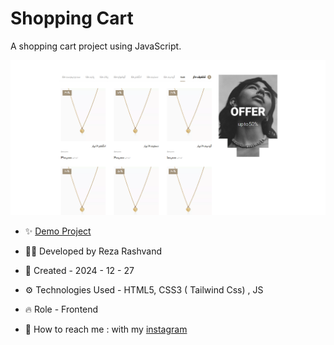 # Shopping Cart

A shopping cart project using JavaScript.

![16](https://github.com/Reza-Developer01/SortByCategory/blob/main/16.png)

- ✨ [Demo Project](https://reza-developer01.github.io/SortByCategory/)

- 👨‍💻 Developed by Reza Rashvand

- 📅 Created - 2024 - 12 - 27

- ⚙️ Technologies Used - HTML5, CSS3 ( Tailwind Css) , JS

- 🔥 Role - Frontend

- 🤝 How to reach me : with my [instagram](https://www.instagram.com/amirreza_rashvand_developer)
